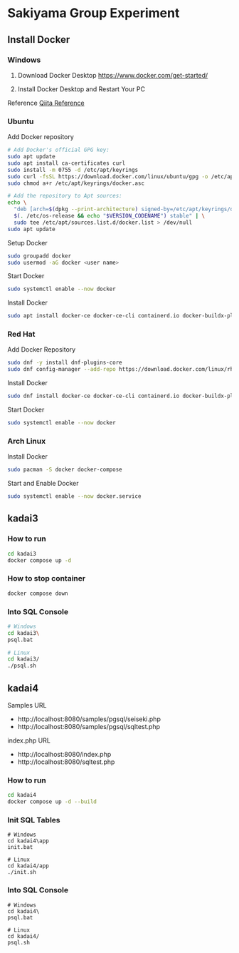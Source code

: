 # Sakiyama Group Experiment

## Install Docker

### Windows

1. Download Docker Desktop
https://www.docker.com/get-started/

2. Install Docker Desktop and Restart Your PC

Reference
[Qiita Reference](https://qiita.com/zembutsu/items/a98f6f25ef47c04893b3)

### Ubuntu

Add Docker repository

```sh
# Add Docker's official GPG key:
sudo apt update
sudo apt install ca-certificates curl
sudo install -m 0755 -d /etc/apt/keyrings
sudo curl -fsSL https://download.docker.com/linux/ubuntu/gpg -o /etc/apt/keyrings/docker.asc
sudo chmod a+r /etc/apt/keyrings/docker.asc

# Add the repository to Apt sources:
echo \
  "deb [arch=$(dpkg --print-architecture) signed-by=/etc/apt/keyrings/docker.asc] https://download.docker.com/linux/ubuntu \
  $(. /etc/os-release && echo "$VERSION_CODENAME") stable" | \
  sudo tee /etc/apt/sources.list.d/docker.list > /dev/null
sudo apt update
```

Setup Docker
```sh
sudo groupadd docker
sudo usermod -aG docker <user name>
```
Start Docker
```sh
sudo systemctl enable --now docker
```

Install Docker
```sh
sudo apt install docker-ce docker-ce-cli containerd.io docker-buildx-plugin docker-compose-plugin
```

### Red Hat

Add Docker Repository

```sh
sudo dnf -y install dnf-plugins-core
sudo dnf config-manager --add-repo https://download.docker.com/linux/rhel/docker-ce.repo
```

Install Docker
```sh
sudo dnf install docker-ce docker-ce-cli containerd.io docker-buildx-plugin docker-compose-plugin
```

Start Docker
```sh
sudo systemctl enable --now docker
```

### Arch Linux

Install Docker

```sh
sudo pacman -S docker docker-compose
```

Start and Enable Docker
```sh
sudo systemctl enable --now docker.service
```

## kadai3

### How to run

```sh
cd kadai3
docker compose up -d
```

### How to stop container

```sh
docker compose down
```

### Into SQL Console

```sh
# Windows
cd kadai3\
psql.bat

# Linux
cd kadai3/
./psql.sh
```

## kadai4

Samples URL
- http://localhost:8080/samples/pgsql/seiseki.php
- http://localhost:8080/samples/pgsql/sqltest.php

index.php URL
- http://localhost:8080/index.php
- http://localhost:8080/sqltest.php

### How to run

```sh
cd kadai4
docker compose up -d --build
```

### Init SQL Tables

```
# Windows
cd kadai4\app
init.bat

# Linux
cd kadai4/app
./init.sh
```

### Into SQL Console

```
# Windows
cd kadai4\
psql.bat

# Linux
cd kadai4/
psql.sh
```
